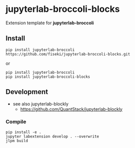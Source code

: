 # jupyterlab-broccoli-blocks
Extension template for **jupyterlab-broccoli**

## Install
```
pip install jupyterlab-broccoli
https://github.com/fiseki/jupyterlab-broccoli-blocks.git
```
or
```
pip install jupyterlab-broccoli
pip install jupyterlab-broccoli-blocks
```
## Development
* see also jupyterlab-blockly
  * https://github.com/QuantStack/jupyterlab-blockly
 
### Compile
```
pip install -e .
jupyter labextension develop . --overwrite
jlpm build
```
